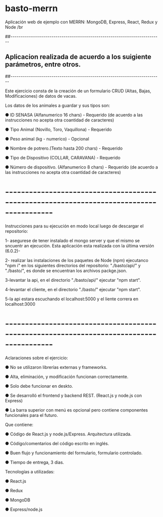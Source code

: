 # basto-merrn
 
 Aplicación web de ejemplo con MERRN: MongoDB, Express, React, Redux y Node /br


##-----------------------------------------------------------------------------

## Aplicacion realizada de acuerdo a los suigiente parámetros, entre otros.

##-----------------------------------------------------------------------------

Este ejercicio consta de la creación de un formulario CRUD (Altas, Bajas, Modificaciones) de
datos de vacas.

Los datos de los animales a guardar y sus tipos son:

● ID SENASA (Alfanumerico 16 chars) - Requerido (de acuerdo a las instrucciones no acepta otra coantidad de caracteres)

● Tipo Animal (Novillo, Toro, Vaquillona) - Requerido

● Peso animal (kg - numerico) - Opcional

● Nombre de potrero.(Texto hasta 200 chars) - Requerido

● Tipo de Dispositivo (COLLAR, CARAVANA) - Requerido

● Número de dispositivo. (Alfanumerico 8 chars) - Requerido (de acuerdo a las instrucciones no acepta otra coantidad de caracteres)

# ----------------------------------------------------------------------------------------
Instrucciones para su ejecución en modo local luego de descargar el repositorio:

1- asegurese de tener instalado el mongo server y que el mismo se sncuentr an ejecución. Esta aplicación esta realizada con la última versión (6.0.2)-

2- realizar las instalaciones de los paquetes de Node (npm) ejecutanco "npm i" en los siguientes directorios del repositorio:
"./basto/api/" y "./basto/", es donde se encuentran los archivos packge.json.

3-levantar la api, en el directorio "./basto/api/" ejecutar "npm start".

4-levantar el cliente, en el directorio "./basto/" ejecutar "npm start".

5-la api estara escuchando el localhost:5000 y el liente correra en localhost:3000
# ----------------------------------------------------------------------------------------


Aclaraciones sobre el ejercicio:

● No se utilizaron librerías externas y frameworks.

● Alta, eliminación, y modificación funcionan correctamente.

● Solo debe funcionar en deskto.

● Se desarrolló el frontend y backend REST. (React.js y node.js con Express)

● La barra superior con menú es opcional pero contiene componentes funcionales para el futuro.


Que contiene:

● Código de React.js y node.js/Express. Arquitectura utilizada.

● Código/comentarios del código escrito en inglés.

● Buen flujo y funcionamiento del formulario, formulario controlado.

● Tiempo de entrega, 3 dias.


Tecnologías a utilizadas:

● React.js

● Redux

● MongoDB

● Express/node.js

